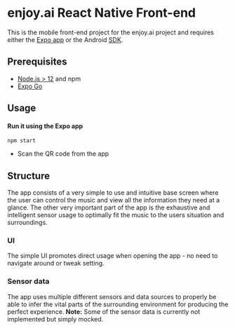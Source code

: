# enjoy\.ai React Native Front-end

This is the mobile front-end project for the enjoy.ai project and requires either the [Expo app](https://play.google.com/store/apps/details?id=host.exp.exponent&hl=sv&gl=US) or the Android [SDK](https://developer.android.com/studio).

## Prerequisites

- [Node.js > 12](https://nodejs.org) and npm
- [Expo Go](https://expo.dev/client)

## Usage

#### Run it using the Expo app

`npm start`

- Scan the QR code from the app

## Structure
The app consists of a very simple to use and intuitive base screen where the user can control the music and view all the information they need at a glance.
The other very important part of the app is the exhaustive and intelligent sensor usage to optimally fit the music to the users situation and surroundings.

### UI
The simple UI promotes direct usage when opening the app - no need to navigate around or tweak setting.

### Sensor data
The app uses multiple different sensors and data sources to properly be able to infer the vital parts of the surrounding environment for producing the perfect experience.
**Note:** Some of the sensor data is currently not implemented but simply mocked.
